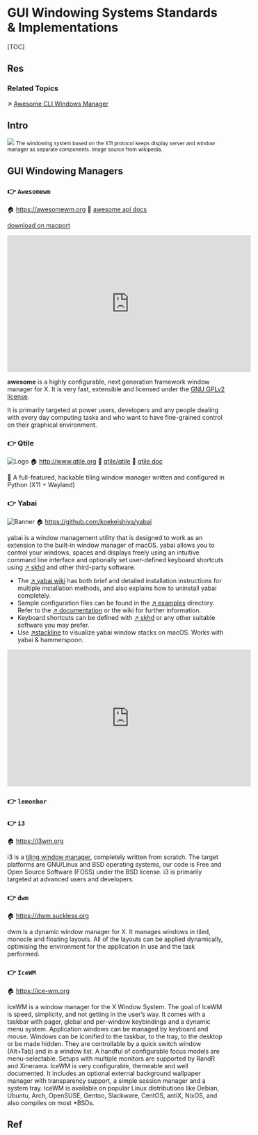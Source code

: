 # GUI Windowing Systems Standards & Implementations

[TOC]



## Res
### Related Topics
↗ [Awesome CLI Windows Manager](../../../../🪪%20Open%20Source%20(Free%20Software)%20Spirits%20&%20Software%20License/📌%20Awesome%20Open%20Source%20CLI%20Software/Awesome%20CLI%20Windows%20Manager.md)



## Intro
![](../../../../../../../../../Assets/Pics/Pasted%20image%2020240309162125.png)
<small>The windowing system based on the X11 protocol keeps display server and window manager as separate components. Image source from wikipedia.</small>



## GUI Windowing Managers
### 👉 `Awesomewm`
🏠 https://awesomewm.org
📂 [awesome api docs](https://awesomewm.org/apidoc/)

[download on macport](https://ports.macports.org/port/awesome/)

<iframe width="560" height="315" src="https://www.youtube.com/embed/qKtit_B7Keo" title="YouTube video player" frameborder="0" allow="accelerometer; autoplay; clipboard-write; encrypted-media; gyroscope; picture-in-picture" allowfullscreen></iframe>


**awesome** is a highly configurable, next generation framework window manager for X. It is very fast, extensible and licensed under the [GNU GPLv2 license](https://www.gnu.org/licenses/old-licenses/gpl-2.0.html).

It is primarily targeted at power users, developers and any people dealing with every day computing tasks and who want to have fine-grained control on their graphical environment.


### 👉 Qtile
![Logo](../../../../../../../../Assets/Pics/logo-3668853.png)
🏠 http://www.qtile.org
📂 [qtile/qtile](https://github.com/qtile/qtile)
📂 [qtile doc](http://docs.qtile.org/en/stable/index.html)

🍪 A full-featured, hackable tiling window manager written and configured in Python (X11 + Wayland)


### 👉 Yabai
![Banner](../../../../../../../../Assets/Pics/banner.svg)
🏠 https://github.com/koekeishiya/yabai

yabai is a window management utility that is designed to work as an extension to the built-in window manager of macOS. yabai allows you to control your windows, spaces and displays freely using an intuitive command line interface and optionally set user-defined keyboard shortcuts using [↗ skhd](https://github.com/koekeishiya/skhd) and other third-party software.

- The [↗ yabai wiki](https://github.com/koekeishiya/yabai/wiki) has both brief and detailed installation instructions for multiple installation methods, and also explains how to uninstall yabai completely.
- Sample configuration files can be found in the [↗ examples](https://github.com/koekeishiya/yabai/tree/master/examples) directory. Refer to the [↗ documentation](https://github.com/koekeishiya/yabai/blob/master/doc/yabai.asciidoc) or the wiki for further information.
- Keyboard shortcuts can be defined with [↗ skhd](https://github.com/koekeishiya/skhd) or any other suitable software you may prefer.
- Use [↗stackline](https://github.com/AdamWagner/stackline) to visualize yabai window stacks on macOS. Works with yabai & hammerspoon.

<iframe width="560" height="315" src="https://www.youtube.com/embed/JL1lz77YbUE" title="YouTube video player" frameborder="0" allow="accelerometer; autoplay; clipboard-write; encrypted-media; gyroscope; picture-in-picture; web-share" allowfullscreen></iframe>


### 👉 `lemonbar`


### 👉 `i3`
🏠 https://i3wm.org

i3 is a [tiling window manager](https://en.wikipedia.org/wiki/Tiling_window_manager), completely written from scratch. The target platforms are GNU/Linux and BSD operating systems, our code is Free and Open Source Software (FOSS) under the BSD license. i3 is primarily targeted at advanced users and developers.


### 👉 `dwm`
🏠 https://dwm.suckless.org
  
dwm is a dynamic window manager for X. It manages windows in tiled, monocle and floating layouts. All of the layouts can be applied dynamically, optimising the environment for the application in use and the task performed.


### 👉 `IceWM`
🏠 https://ice-wm.org

IceWM is a window manager for the X Window System. The goal of IceWM is speed, simplicity, and not getting in the user’s way. It comes with a taskbar with pager, global and per-window keybindings and a dynamic menu system. Application windows can be managed by keyboard and mouse. Windows can be iconified to the taskbar, to the tray, to the desktop or be made hidden. They are controllable by a quick switch window (Alt+Tab) and in a window list. A handful of configurable focus models are menu-selectable. Setups with multiple monitors are supported by RandR and Xinerama. IceWM is very configurable, themeable and well documented. It includes an optional external background wallpaper manager with transparency support, a simple session manager and a system tray. IceWM is available on popular Linux distributions like Debian, Ubuntu, Arch, OpenSUSE, Gentoo, Slackware, CentOS, antiX, NixOS, and also compiles on most *BSDs.



## Ref